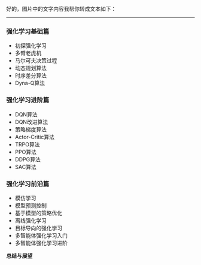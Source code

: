 好的，图片中的文字内容我帮你转成文本如下：

---


### 强化学习基础篇

* 初探强化学习
* 多臂老虎机
* 马尔可夫决策过程
* 动态规划算法
* 时序差分算法
* Dyna-Q算法

### 强化学习进阶篇

* DQN算法
* DQN改进算法
* 策略梯度算法
* Actor-Critic算法
* TRPO算法
* PPO算法
* DDPG算法
* SAC算法

### 强化学习前沿篇

* 模仿学习
* 模型预测控制
* 基于模型的策略优化
* 离线强化学习
* 目标导向的强化学习
* 多智能体强化学习入门
* 多智能体强化学习进阶

**总结与展望**








